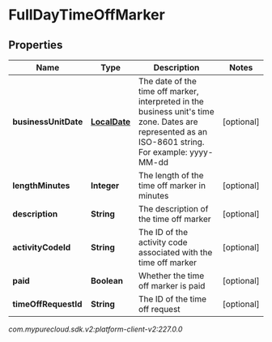 # FullDayTimeOffMarker


## Properties

| Name | Type | Description | Notes |
| ------------ | ------------- | ------------- | ------------- |
| **businessUnitDate** | [**LocalDate**](LocalDate) | The date of the time off marker, interpreted in the business unit's time zone. Dates are represented as an ISO-8601 string. For example: yyyy-MM-dd |  [optional] |
| **lengthMinutes** | **Integer** | The length of the time off marker in minutes |  [optional] |
| **description** | **String** | The description of the time off marker |  [optional] |
| **activityCodeId** | **String** | The ID of the activity code associated with the time off marker |  [optional] |
| **paid** | **Boolean** | Whether the time off marker is paid |  [optional] |
| **timeOffRequestId** | **String** | The ID of the time off request |  [optional] |




_com.mypurecloud.sdk.v2:platform-client-v2:227.0.0_
